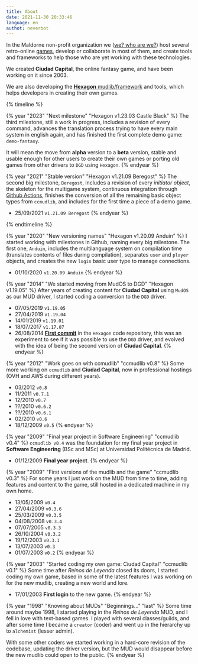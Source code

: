 ```yaml
---
title: About
date: 2021-11-30 20:33:46
language: en
authot: neverbot
---
```


In the Maldorne non-profit organization we ([we? who are we?](/me)) host several retro-online [games](/games), develop or collaborate in most of them, and create tools and frameworks to help those who are yet working with these technologies.

We created **Ciudad Capital**, the online fantasy game, and have been working on it since 2003.

We are also developing the [**Hexagon** mudlib/framework](https://github.com/maldorne/hexagon/) and tools, which helps developers in creating their own games.

{% timeline %}

{% year "2023" "Next milestone" "Hexagon v1.23.03 Castle Black" %}
The third milestone, still a work in progress, includes a revision of every command, advances the translation process trying to have every main system in english again, and has finished the first complete demo game: `demo-fantasy`.

It will mean the move from **alpha** version to a **beta** version, stable and usable enough for other users to create their own games or porting old games from other drivers to `DGD` using `Hexagon`.
{% endyear %}

{% year "2021" "Stable version" "Hexagon v1.21.09 Beregost" %}
The second big milestone, `Beregost`, includes a revision of every *initiator object*, the skeleton for the multigame system, continuous integration through [Github Actions](https://github.com/maldorne/hexagon/actions), finishes the conversion of all the remaining basic object types from `ccmudlib`, and includes for the first time a piece of a demo game.

* 25/09/2021 `v1.21.09 Beregost`
{% endyear %}

{% endtimeline %}

{% year "2020" "New versioning names" "Hexagon v1.20.09 Anduin" %}
I started working with milestones in Github, naming every big milestone. The first one, `Anduin`, includes the multilanguage system on compilation time (translates contents of files during compilation), separates `user` and `player` objects, and creates the new `login` basic user type to manage connections.

* 01/10/2020 `v1.20.09 Anduin`
{% endyear %}

{% year "2014" "We started moving from MudOS to DGD" "Hexagon v1.19.05" %}
After years of creating content for **Ciudad Capital** using `MudOS` as our MUD driver, I started coding a conversion to the `DGD` driver.

* 07/05/2019 `v1.19.05`
* 27/04/2019 `v1.19.04`
* 14/01/2019 `v1.19.01`
* 18/07/2017 `v1.17.07`
* 26/08/2014 [**First commit**](https://github.com/maldorne/hexagon/commit/4a115fe92941dbee0f8ad5c2a8fcde7b34574aa9) in the `Hexagon` code repository, this was an experiment to see if it was possible to use the `DGD` driver, and evolved with the idea of being the second version of **Ciudad Capital**.
{% endyear %}

{% year "2012" "Work goes on with ccmudlib" "ccmudlib v0.8" %}
Some more working on `ccmudlib` and **Ciudad Capital**, now in professional hostings (OVH and AWS during different years).

* 03/2012 `v0.8`
* 11/2011 `v0.7.1`
* 12/2010 `v0.7`
* ??/2010 `v0.6.2`
* ??/2010 `v0.6.1`
* 02/2010 `v0.6`
* 18/12/2009 `v0.5`
{% endyear %}

{% year "2009" "Final year project in Software Engineering" "ccmudlib v0.4" %}
`ccmudlib v0.4` was the foundation for my final year project in **Software Engineering** (BSc and MSc) at Universidad Politécnica de Madrid.

* 01/12/2009 **Final year project**.
{% endyear %}

{% year "2009" "First versions of the mudlib and the game" "ccmudlib v0.3" %}
For some years I just work on the MUD from time to time, adding features and content to the game, still hosted in a dedicated machine in my own home.

* 13/05/2009 `v0.4`
* 27/04/2009 `v0.3.6`
* 25/03/2009 `v0.3.5`
* 04/08/2008 `v0.3.4`
* 07/07/2005 `v0.3.3`
* 26/10/2004 `v0.3.2`
* 19/12/2003 `v0.3.1`
* 13/07/2003 `v0.3`
* 01/07/2003 `v0.2`
{% endyear %}

{% year "2003" "Started coding my own game: Ciudad Capital" "ccmudlib v0.1" %}
Some time after _Reinos de Leyenda_ closed its doors, I started coding my own game, based in some of the latest features I was working on for the new mudlib, creating a new world and lore.

* 17/01/2003 **First login** to the new game.
{% endyear %}

{% year "1998" "Knowing about MUDs" "Beginnings..." "last" %}
Some time around maybe 1998, I started playing in the _Reinos de Leyenda_ MUD, and I fell in love with text-based games. I played with several classes/guilds, and after some time I became a `creator` (coder) and went up in the hierarchy up to `alchemist` (lesser admin).

With some other coders we started working in a hard-core revision of the codebase, updating the driver version, but the MUD would disappear before the new mudlib could open to the public.
{% endyear %}
